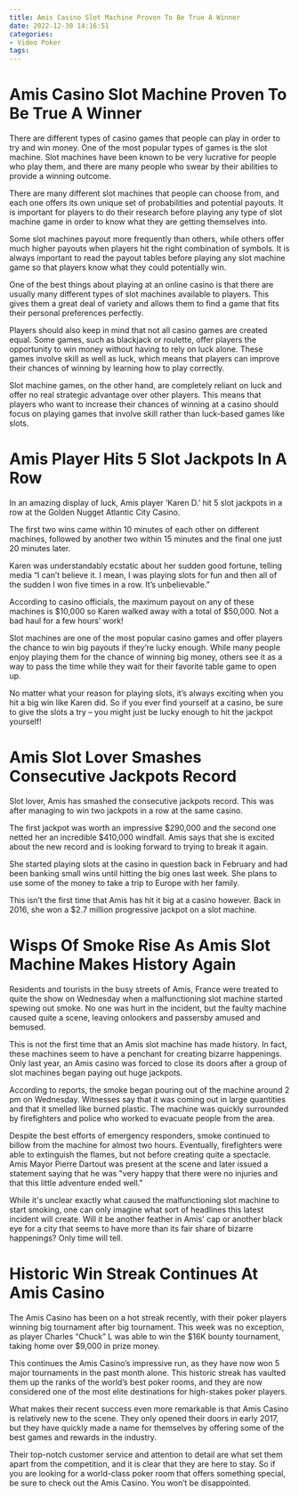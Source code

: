 ```yaml
---
title: Amis Casino Slot Machine Proven To Be True A Winner 
date: 2022-12-30 14:16:51
categories:
- Video Poker
tags:
---
```



#  Amis Casino Slot Machine Proven To Be True A Winner 

There are different types of casino games that people can play in order to try and win money. One of the most popular types of games is the slot machine. Slot machines have been known to be very lucrative for people who play them, and there are many people who swear by their abilities to provide a winning outcome. 

There are many different slot machines that people can choose from, and each one offers its own unique set of probabilities and potential payouts. It is important for players to do their research before playing any type of slot machine game in order to know what they are getting themselves into. 

Some slot machines payout more frequently than others, while others offer much higher payouts when players hit the right combination of symbols. It is always important to read the payout tables before playing any slot machine game so that players know what they could potentially win. 

One of the best things about playing at an online casino is that there are usually many different types of slot machines available to players. This gives them a great deal of variety and allows them to find a game that fits their personal preferences perfectly. 

Players should also keep in mind that not all casino games are created equal. Some games, such as blackjack or roulette, offer players the opportunity to win money without having to rely on luck alone. These games involve skill as well as luck, which means that players can improve their chances of winning by learning how to play correctly. 

Slot machine games, on the other hand, are completely reliant on luck and offer no real strategic advantage over other players. This means that players who want to increase their chances of winning at a casino should focus on playing games that involve skill rather than luck-based games like slots.

#  Amis Player Hits 5 Slot Jackpots In A Row 

In an amazing display of luck, Amis player ‘Karen D.’ hit 5 slot jackpots in a row at the Golden Nugget Atlantic City Casino.

The first two wins came within 10 minutes of each other on different machines, followed by another two within 15 minutes and the final one just 20 minutes later.

Karen was understandably ecstatic about her sudden good fortune, telling media “I can’t believe it. I mean, I was playing slots for fun and then all of the sudden I won five times in a row. It’s unbelievable.”

According to casino officials, the maximum payout on any of these machines is $10,000 so Karen walked away with a total of $50,000. Not a bad haul for a few hours’ work!

Slot machines are one of the most popular casino games and offer players the chance to win big payouts if they’re lucky enough. While many people enjoy playing them for the chance of winning big money, others see it as a way to pass the time while they wait for their favorite table game to open up.

No matter what your reason for playing slots, it’s always exciting when you hit a big win like Karen did. So if you ever find yourself at a casino, be sure to give the slots a try – you might just be lucky enough to hit the jackpot yourself!

#  Amis Slot Lover Smashes Consecutive Jackpots Record 

Slot lover, Amis has smashed the consecutive jackpots record. This was after managing to win two jackpots in a row at the same casino.

The first jackpot was worth an impressive $290,000 and the second one netted her an incredible $410,000 windfall. Amis says that she is excited about the new record and is looking forward to trying to break it again.

She started playing slots at the casino in question back in February and had been banking small wins until hitting the big ones last week. She plans to use some of the money to take a trip to Europe with her family.

This isn’t the first time that Amis has hit it big at a casino however. Back in 2016, she won a $2.7 million progressive jackpot on a slot machine.

#  Wisps Of Smoke Rise As Amis Slot Machine Makes History Again 

Residents and tourists in the busy streets of Amis, France were treated to quite the show on Wednesday when a malfunctioning slot machine started spewing out smoke. No one was hurt in the incident, but the faulty machine caused quite a scene, leaving onlookers and passersby amused and bemused.

This is not the first time that an Amis slot machine has made history. In fact, these machines seem to have a penchant for creating bizarre happenings. Only last year, an Amis casino was forced to close its doors after a group of slot machines began paying out huge jackpots.

According to reports, the smoke began pouring out of the machine around 2 pm on Wednesday. Witnesses say that it was coming out in large quantities and that it smelled like burned plastic. The machine was quickly surrounded by firefighters and police who worked to evacuate people from the area.

Despite the best efforts of emergency responders, smoke continued to billow from the machine for almost two hours. Eventually, firefighters were able to extinguish the flames, but not before creating quite a spectacle. Amis Mayor Pierre Dartout was present at the scene and later issued a statement saying that he was "very happy that there were no injuries and that this little adventure ended well."

While it's unclear exactly what caused the malfunctioning slot machine to start smoking, one can only imagine what sort of headlines this latest incident will create. Will it be another feather in Amis' cap or another black eye for a city that seems to have more than its fair share of bizarre happenings? Only time will tell.

#  Historic Win Streak Continues At Amis Casino

The Amis Casino has been on a hot streak recently, with their poker players winning big tournament after big tournament. This week was no exception, as player Charles “Chuck” L was able to win the $16K bounty tournament, taking home over $9,000 in prize money.

This continues the Amis Casino’s impressive run, as they have now won 5 major tournaments in the past month alone. This historic streak has vaulted them up the ranks of the world’s best poker rooms, and they are now considered one of the most elite destinations for high-stakes poker players.

What makes their recent success even more remarkable is that Amis Casino is relatively new to the scene. They only opened their doors in early 2017, but they have quickly made a name for themselves by offering some of the best games and rewards in the industry.

Their top-notch customer service and attention to detail are what set them apart from the competition, and it is clear that they are here to stay. So if you are looking for a world-class poker room that offers something special, be sure to check out the Amis Casino. You won’t be disappointed.